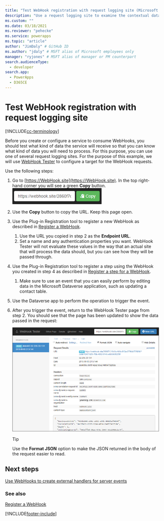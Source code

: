 ```yaml
---
title: "Test WebHook registration with request logging site (Microsoft Dataverse) | Microsoft Docs" # Intent and product brand in a unique string of 43-59 chars including spaces
description: "Use a request logging site to examine the contextual data passed with a WebHook." # 115-145 characters including spaces. This abstract displays in the search result.
ms.custom: ""
ms.date: 03/18/2021
ms.reviewer: "pehecke"
ms.service: powerapps
ms.topic: "article"
author: "JimDaly" # GitHub ID
ms.author: "jdaly" # MSFT alias of Microsoft employees only
manager: "ryjones" # MSFT alias of manager or PM counterpart
search.audienceType: 
  - developer
search.app: 
  - PowerApps
  - D365CE
---
```

# Test WebHook registration with request logging site

[!INCLUDE[cc-terminology](includes/cc-terminology.md)]

Before you create or configure a service to consume WebHooks, you should test what kind of data the service will receive so that you can know what kind of data you will need to process. For this purpose, you can use one of several request logging sites. For the purpose of this example, we will use [WebHook Tester](https://WebHook.site) to configure a target for the WebHook requests.

Use the following steps:

1. Go to [https://WebHook.site](https://WebHook.site). In the top right-hand corner you will see a green **Copy** button.
    ![WebHook Tester copy button](media/WebHook-tester-copy-button.png)
1. Use the **Copy** button to copy the URL. Keep this page open.
1. Use the Plug-in Registration tool to register a new WebHook as described in [Register a WebHook](register-web-hook.md). 
    1. Use the URL you copied in step 2 as the **Endpoint URL**. 
    1. Set a name and any authentication properties you want. WebHook Tester will not evaluate these values in the way that an actual site that will process the data should, but you can see how they will be passed through.
1. Use the Plug-in Registration tool to register a step using the WebHook you created in step 4 as described in [Register a step for a WebHook](register-web-hook.md#register-a-step-for-a-webhook). 
    1. Make sure to use an event that you can easily perform by editing data in the Microsoft Dataverse application, such as updating a contact table.
1. Use the Dataverse app to perform the operation to trigger the event.
1. After you trigger the event, return to the WebHook Tester page from step 2. You should see that the page has been updated to show the data passed in the request:

    ![An example of the request logged on the WebHook Tester web site](media/WebHook-tester-example.png)

    > [!TIP]
    > Use the **Format JSON** option to make the JSON returned in the body of the request easier to read.

## Next steps

[Use WebHooks to create external handlers for server events](use-WebHooks.md)

### See also
[Register a WebHook](register-web-hook.md)

[!INCLUDE[footer-include](../../includes/footer-banner.md)]
